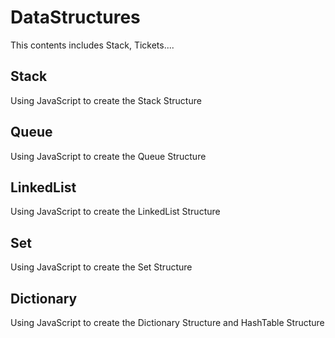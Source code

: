 # DataStructures  

This contents includes Stack, Tickets....

## Stack  

Using JavaScript to create the Stack Structure  

## Queue  

Using JavaScript to create the Queue Structure

## LinkedList  

Using JavaScript to create the LinkedList Structure  

## Set  

Using JavaScript to create the Set Structure  

## Dictionary  

Using JavaScript to create the Dictionary Structure and HashTable Structure